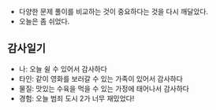 - 다양한 문제 풀이를 비교하는 것이 중요하다는 것을 다시 깨달았다.
- 오늘은 좀 쉬었다.

## 감사일기 
- 나: 오늘 쉴 수 있어서 감사하다
- 타인: 같이 영화를 보러갈 수 있는 가족이 있어서 감사하다
- 물질: 맛있는 수육을 먹을 수 있는 가정에 태어나서 감사하다
- 경험: 오늘 범죄 도시 2가 너무 재밌었다!
